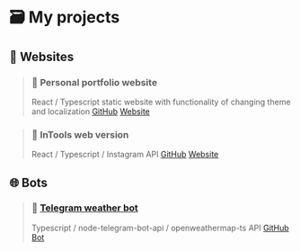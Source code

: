 # 🗃️ My projects


## 🤖 Websites

> ### 🔖 Personal portfolio website
> React / Typescript static website with functionality of changing theme and localization 
> [GitHub](https://github.com/unccoderr/unccoder.ru) [Website](https://unccoder.ru)

> ### 🔖 InTools web version
> React / Typescript / Instagram API
> [GitHub](https://github.com/unccoderr/intools.client) [Website](https://intools.pro)

## 🌐 Bots

> ### 🔖 [Telegram weather bot](https://t.me/awersome_weather_bot)
> Typescript / node-telegram-bot-api / openweathermap-ts API
> [GitHub](https://github.com/unccoderr/telegram-weather-bot) [Bot](https://unccoder.ru)


